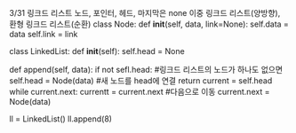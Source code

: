3/31
링크드 리스트 노드, 포인터, 헤드, 마지막은 none
이중 링크드 리스트(양방향), 환형 링크드 리스트(순환)
class Node:
def __init__(self, data, link=None):
  self.data = data
  self.link = link

class LinkedList:
  def __init__(self):
    self.head = None

  def append(self, data):
    if not sefl.head:        #링크드 리스트의 노드가 하나도 없으면
      self.head = Node(data)  #새 노드를 head에 연결
      return
    current = self.head
    while current.next:
      currentt = current.next  #다음으로 이동
    current.next = Node(data)

ll = LinkedList()
ll.append(8)
